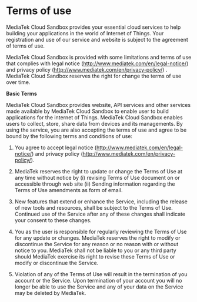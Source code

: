 # Terms of use


MediaTek Cloud Sandbox provides your essential cloud services to help building your applications in the world of Internet of Things. Your registration and use of our service and website is subject to the agreement of terms of use.

MediaTek Cloud Sandbox is provided with some limitations and terms of use that complies with legal notice (http://www.mediatek.com/en/legal-notice/) and privacy policy (http://www.mediatek.com/en/privacy-policy/) . MediaTek Cloud Sandbox reserves the right for change the terms of use over time.

**Basic Terms**

MediaTek Cloud Sandbox provides website, API services and other services made available by MediaTek Cloud Sandbox to enable user to build applications for the internet of Things. MediaTek Cloud Sandbox enables users to collect, store, share data from devices and its managements. By using the service, you are also accepting the terms of use and agree to be bound by the following terms and conditions of use:

1. You agree to accept legal notice (http://www.mediatek.com/en/legal-notice/) and privacy policy (http://www.mediatek.com/en/privacy-policy/).

2. MediaTek reserves the right to update or change the Terms of Use at any time without notice by (i) revising Terms of Use document on or accessible through web site (ii) Sending information regarding the Terms of Use amendments as form of email.

3. New features that extend or enhance the Service, including the release of new tools and resources, shall be subject to the Terms of Use. Continued use of the Service after any of these changes shall indicate your consent to these changes.

4. You as the user is responsible for regularly reviewing the Terms of Use for any update or changes. MediaTek reserves the right to modify or discontinue the Service for any reason or no reason with or without notice to you. MediaTek shall not be liable to you or any third party should MediaTek exercise its right to revise these Terms of Use or modify or discontinue the Service.

5. Violation of any of the Terms of Use will result in the termination of you account or the Service. Upon termination of your account you will no longer be able to use the Service and any of your data on the Service may be deleted by MediaTek.
